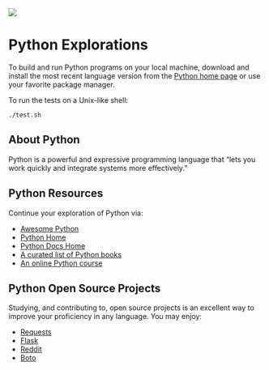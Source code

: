 <img src="https://raw.githubusercontent.com/rtoal/polyglot/master/docs/resources/python-logo-64.png">

# Python Explorations

To build and run Python programs on your local machine, download and install the most recent language version from the [Python home page](https://www.python.org/) or use your favorite package manager.

To run the tests on a Unix-like shell:

```
./test.sh
```

## About Python

Python is a powerful and expressive programming language that “lets you work quickly and integrate systems more effectively.”

## Python Resources

Continue your exploration of Python via:

- [Awesome Python](https://github.com/vinta/awesome-python)
- [Python Home](https://www.python.org/)
- [Python Docs Home](https://www.python.org/doc/)
- [A curated list of Python books](https://wiki.python.org/moin/PythonBooks)
- [An online Python course](https://developers.google.com/edu/python/)

## Python Open Source Projects

Studying, and contributing to, open source projects is an excellent way to improve your proficiency in any language. You may enjoy:

- [Requests](https://github.com/kennethreitz/requests)
- [Flask](https://github.com/mitsuhiko/flask)
- [Reddit](https://github.com/reddit/reddit)
- [Boto](https://github.com/boto/boto)
